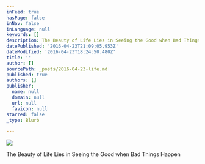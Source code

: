 ```yaml
---
inFeed: true
hasPage: false
inNav: false
inLanguage: null
keywords: []
description: The Beauty of Life Lies in Seeing the Good when Bad Things Happen
datePublished: '2016-04-23T21:09:05.953Z'
dateModified: '2016-04-23T18:24:50.480Z'
title: ''
author: []
sourcePath: _posts/2016-04-23-life.md
published: true
authors: []
publisher:
  name: null
  domain: null
  url: null
  favicon: null
starred: false
_type: Blurb

---
```

![](https://the-grid-user-content.s3-us-west-2.amazonaws.com/8f8fe21e-22d9-43f2-a375-428824fe5f1e.jpg)

The Beauty of Life Lies in Seeing the Good when Bad Things Happen